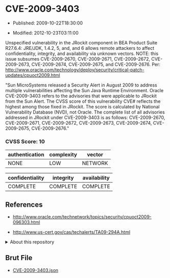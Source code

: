# CVE-2009-3403

- Published: 2009-10-22T18:30:00

- Modified: 2012-10-23T03:11:00

Unspecified vulnerability in the JRockit component in BEA Product Suite R27.6.4: JRE/JDK, 1.4.2, 5, and, and 6 allows remote attackers to affect confidentiality, integrity, and availability via unknown vectors.  NOTE: this issue subsumes CVE-2009-2670, CVE-2009-2671, CVE-2009-2672, CVE-2009-2673, CVE-2009-2674, CVE-2009-2675, and CVE-2009-2676. Per: http://www.oracle.com/technology/deploy/security/critical-patch-updates/cpuoct2009.html

"Sun MicroSystems released a Security Alert in August 2009 to address multiple vulnerabilities affecting the Sun Java Runtime Environment. Oracle CVE-2009-3403 refers to the advisories that were applicable to JRockit from the Sun Alert. The CVSS score of this vulnerability CVE# reflects the highest among those fixed in JRockit. The score is calculated by National Vulnerability Database (NVD), not Oracle. The complete list of all advisories addressed in JRockit under CVE-2009-3403 is as follows: CVE-2009-2670, CVE-2009-2671, CVE-2009-2672, CVE-2009-2673, CVE-2009-2674, CVE-2009-2675, CVE-2009-2676."

### CVSS Score: **10**

| authentication | complexity | vector |
| --- | --- | --- |
| NONE | LOW | NETWORK |

| confidentiality | integrity | availability |
| --- | --- | --- |
| COMPLETE | COMPLETE | COMPLETE |

## References

* http://www.oracle.com/technetwork/topics/security/cpuoct2009-096303.html

* http://www.us-cert.gov/cas/techalerts/TA09-294A.html

<details>
<summary>About this repository</summary> 

  This repository is part of the project [Live Hack CVE](https://github.com/Live-Hack-CVE). Main website can be found [www.live-hack.org](https://www.live-hack.org) 
  
  Made by [Sn0wAlice](https://github.com/Sn0wAlice) for the people that care about security and need to have a feed of the latest CVEs. Hope you enjoy it, don't forget to star the repo and follow me on [Twitter](https://twitter.com/Sn0wAlice) and [Github](https://github.com/Sn0wAlice). And that is my [personnal website](https://www.alice-snow.me/)

  - [Home Page](https://github.com/Live-Hack-CVE)
  - [Framework](https://github.com/Live-Hack-CVE/cve-framework)
  - [CVE database](https://github.com/Live-Hack-CVE/full_database)
  - [Changelog](https://github.com/Live-Hack-CVE/Changelog)
</details>

## Brut File

* [CVE-2009-3403.json](https://raw.githubusercontent.com/Live-Hack-CVE/full_database/main/cves/2009/CVE-2009-3403.json)

